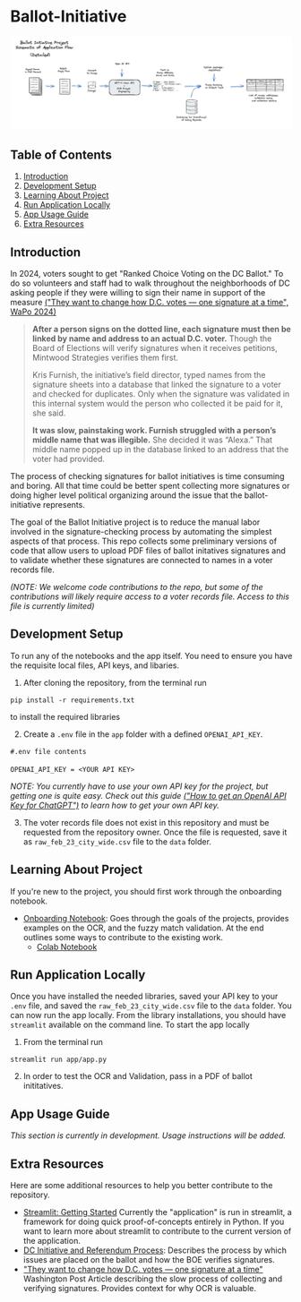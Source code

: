 # Ballot-Initiative

![Ballot Initiative Depiction](notebooks/ballot_initiative_flow.png)

## Table of Contents

1. [Introduction](#introduction)
2. [Development Setup](#dev-setup)
3. [Learning About Project](#learning-about-project)
4. [Run Application Locally](#run-application-locally)
5. [App Usage Guide](#app-usage-guide)
6. [Extra Resources](#extra-resources)

## Introduction

In 2024, voters sought to get "Ranked Choice Voting on the DC Ballot." To do so volunteers and staff had to walk throughout the neighborhoods of DC asking people if they were willing to sign their name in support of the measure
[("They want to change how D.C. votes — one signature at a time", WaPo 2024)](https://www.washingtonpost.com/dc-md-va/2024/05/22/dc-voting-ballot-initiative-signatures/)

> **After a person signs on the dotted line, each signature must then be linked by name and address to an actual D.C. voter.** Though the Board of Elections will verify signatures when it receives petitions, Mintwood Strategies verifies them first.
>
> Kris Furnish, the initiative’s field director, typed names from the signature sheets into a database that linked the signature to a voter and checked for duplicates. Only when the signature was validated in this internal system would the person who collected it be paid for it, she said.
>
> **It was slow, painstaking work. Furnish struggled with a person’s middle name that was illegible.** She decided it was “Alexa.” That middle name popped up in the database linked to an address that the voter had provided.

The process of checking signatures for ballot initiatives is time consuming and boring. All that time could be better spent collecting more signatures or doing higher level political organizing around the issue that the ballot-initiative represents.

The goal of the Ballot Initiative project is to reduce the manual labor involved in the signature-checking process by automating the simplest aspects of that process. This repo collects some preliminary versions of code that allow users to upload PDF files of ballot initatives signatures and to validate whether these signatures are connected to names in a voter records file.

_(NOTE: We welcome code contributions to the repo, but some of the contributions will likely require access to a voter records file. Access to this file is currently limited)_

<!--
## Current Processing Pipeline

The current approach is to use OCR to extract names and addreses from documents and then use [fuzzy matching](https://en.wikipedia.org/wiki/Approximate_string_matching) algorithms to validate the extracted names with a reference record. This process is depicted below

![Ballot Initiative Depiction](notebooks/ballot_initiative_flow.png)

In this process, we start with a collection of scanned PDFs of signed ballot initiatives. Processing these PDFs a page at a time, we convert them into an image, and then process the image through an OCR function (in this case `gpt-4-vision`). The output of the processing is a dictionary of voter names and addresses. We then compare this dictionary with records we find in a voter database. Getting a close match between the OCR output names and a row in the voter records database, means the signature has been validated (specifically, we provide a score for degree of matching). -->

## Development Setup

To run any of the notebooks and the app itself. You need to ensure you have the requisite local files, API keys, and libaries.

1. After cloning the repository, from the terminal run

```
pip install -r requirements.txt
```

to install the required libraries

2. Create a `.env` file in the `app` folder with a defined `OPENAI_API_KEY`.

```
#.env file contents

OPENAI_API_KEY = <YOUR API KEY>
```

_NOTE: You currently have to use your own API key for the project, but getting one is quite easy. Check out this guide [("How to get an OpenAI API Key for ChatGPT")](https://www.maisieai.com/help/how-to-get-an-openai-api-key-for-chatgpt) to learn how to get your own API key._

3. The voter records file does not exist in this repository and must be requested from the repository owner. Once the file is requested, save it as `raw_feb_23_city_wide.csv` file to the `data` folder.

## Learning About Project

If you're new to the project, you should first work through the onboarding notebook.

- [Onboarding Notebook](notebooks/onboarding_notebook.ipynb): Goes through the goals of the projects, provides examples on the OCR, and the fuzzy match validation. At the end outlines some ways to contribute to the existing work.
   - [Colab Notebook](https://githubtocolab.com/Civic-Tech-Ballot-Inititiave/Ballot-Initiative/blob/main/notebooks/onboarding_notebook_colab.ipynb)

## Run Application Locally

Once you have installed the needed libraries, saved your API key to your `.env` file, and saved the `raw_feb_23_city_wide.csv` file to the `data` folder. You can now run the app locally. From the library installations, you should have `streamlit` available on the command line. To start the app locally

1. From the terminal run

```
streamlit run app/app.py
```

2. In order to test the OCR and Validation, pass in a PDF of ballot inititatives.

## App Usage Guide

_This section is currently in development. Usage instructions will be added._

## Extra Resources

Here are some additional resources to help you better contribute to the repository.

- [Streamlit: Getting Started](https://docs.streamlit.io/get-started) Currently the "application" is run in streamlit, a framework for doing quick proof-of-concepts entirely in Python. If you want to learn more about streamlit to contribute to the current version of the application.
- [DC Initiative and Referendum Process](https://code.dccouncil.gov/us/dc/council/code/sections/1-1001.16): Describes the process by which issues are placed on the ballot and how the BOE verifies signatures.
- ["They want to change how D.C. votes — one signature at a time"](https://www.washingtonpost.com/dc-md-va/2024/05/22/dc-voting-ballot-initiative-signatures/) Washington Post Article describing the slow process of collecting and verifying signatures. Provides context for why OCR is valuable.
